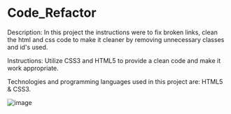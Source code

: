 # Code_Refactor

Description: In this project the instructions were to fix broken links, clean the html and css code to make it cleaner by removing unnecessary classes and id's used.

Instructions: Utilize CSS3 and HTML5 to provide a clean code and make it work appropriate.

Technologies and programming languages used in this project are: HTML5 & CSS3.

![image](https://user-images.githubusercontent.com/71519918/98503444-2595cb00-221a-11eb-9414-309a140ed40d.png)